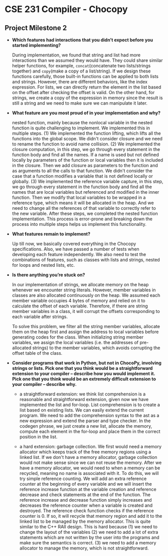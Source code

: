 # CSE 231 Compiler - Chocopy

## Project Milestone 2

- **Which features had interactions that you didn’t expect before you started implementing?**
  
  During implementation, we found that string and list had more interactions than we assumed they would have. They could share similar helper functions, for example, `concat`(concatenate two lists/strings together) and `copy`(make a copy of a list/string). If we design these functions carefully, those built-in functions can be applied to both lists and strings. However, there are different behaviors, like the index expression. For lists, we can directly return the element in the list based on the offset after checking the offset is valid. On the other hand, for strings, we create a copy of the expression in memory since the result is still a string and we need to make sure we can manipulate it later.

- **What feature are you most proud of in your implementation and why?**
  
  nested function, mainly because the nonlocal variable in the nested function is quite challenging to implement. We implemented this in multiple steps. 
  (1) We implemented the function lifting, which lifts all the functions into the global scope. We didn't consider closure and we need to rename the function to avoid name collision. 
  (2) We implemented the closure computation, in this step, we go through every statement in the function body and find all the names. If a name is used but not defined locally by parameters of the function or local variables then it is included in the closure. Then we add closure as parameters to the function and as arguments to all the calls to that function. We didn't consider the case that a function modifies a variable that is not defined locally or globally.
  (3) We implemented the reference variable capture, in this step, we go through every statement in the function body and find all the names that are local variables but referenced and modified in the inner function. Then we modify that local variables to be wrapped in a reference type, which means it will be allocated in the heap. And we need to change all the references of that variable to correctly refer to the new variable.
  After these steps, we completed the nested function implementation. This process is error-prone and breaking down the process into multiple steps helps us implement this functionality.

- **What features remain to implement?**
  
  Up till now, we basically covered everything in the Chocopy specifications. Also, we have passed a number of tests when developing each feature independently. We also need to test the combinations of features, such as classes with lists and strings, nested for loops and nested lists, etc. 

- **Is there anything you’re stuck on?**
  
  In our implementation of strings, we allocate memory on the heap whenever we encounter string literals. However, member variables in classes are also allocated continuously on the heap. We assumed each member variable occupies 4 bytes of memory and relied on it to calculate the offset of each variable. Therefore, if there are string member variables in a class, it will corrupt the offsets corresponding to each variable after strings. 
  
  To solve this problem, we filter all the string member variables, allocate them on the heap first and assign the address to local variables before generating codes for the class. When initializing string member variables, we assign the local variables (i.e. the addresses of pre-allocated strings) to the member variables, which avoids corrupting the offset table of the class.

- **Consider programs that work in Python, but not in ChocoPy, involving strings or lists. Pick one that you think would be a straightforward extension to your compiler – describe how you would implement it. Pick one that you think would be an extremely difficult extension to your compiler – describe why.**
  
  - a straightforward extension: we think list comprehension is a reasonable and straightforward extension, given now we have implemented the list and for-loop. List comprehension is to create a list based on existing lists. We can easily extend the current program. We need to add the comprehension syntax to the ast as a new expression and extend the parser and type checker. In the codegen phrase, we just create a new list, allocate the memory, compute each element in the for-loop and place them in the correct position in the list.
  
  - a hard extension: garbage collection. We first would need a memory allocator which keeps track of the free memory regions using a linked list. If we don't have a memory allocator, garbage collection would not make sense since we can not reuse the memory. 
  After we have a memory allocator, we would need to when a memory can be recycled, meaning no name is associated with it. To do this, we will try simple reference counting. We will add an extra reference counter at the beginning of every variable and we will insert the reference increase function at the variable creation and reference decrease and check statements at the end of the function. The reference increase and decrease function simply increases and decreases the reference counter when a variable is created and destroyed. The reference check function checks if the reference counter is 0. If so, it will recycle that memory region and add it to the linked list to be managed by the memory allocator.
  This is quite similar to the C++ RAII design. This is hard because (1) we need to change the layout of the variables (2) we need to add a lot of extra statements which are not written by the user into the programs and make sure the semantics is correct. (3) we need to add a memory allocator to manage the memory, which is not straightforward.